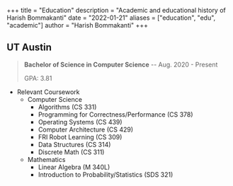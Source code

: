 +++
title = "Education"
description = "Academic and educational history of Harish Bommakanti"
date = "2022-01-21"
aliases = ["education", "edu", "academic"]
author = "Harish Bommakanti"
+++

## UT Austin

> **Bachelor of Science in Computer Science** -- Aug. 2020 - Present
>
> GPA: 3.81

* Relevant Coursework
  * Computer Science
    * Algorithms (CS 331)
    * Programming for Correctness/Performance (CS 378)
    * Operating Systems (CS 439)
    * Computer Architecture (CS 429)
    * FRI Robot Learning (CS 309)
    * Data Structures (CS 314)
    * Discrete Math (CS 311)
  * Mathematics
    * Linear Algebra (M 340L)
    * Introduction to Probability/Statistics (SDS 321)
